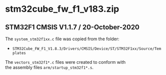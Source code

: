 # stm32cube_fw_f1_v183.zip

## STM32F1 CMSIS V1.1.7 / 20-October-2020

The `system_stm32f1xx.c` file was copied from the folder:

- `STM32Cube_FW_F1_V1.8.3/Drivers/CMSIS/Device/ST/STM32F1xx/Source/Templates`

The `vectors_stm32f1*.c` files were created to conform with  
the assembly files `arm/startup_stm32f1*.s`.
